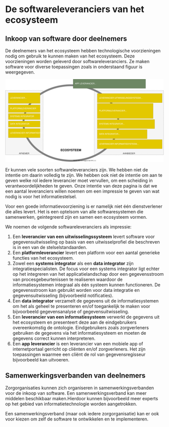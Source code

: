 # De softwareleveranciers van het ecosysteem
## Inkoop van software door deelnemers

De deelnemers van het ecosysteem hebben technologische voorzieningen nodig om gebruik te kunnen maken van het ecosysteem. Deze voorzieningen worden geleverd door softwareleveranciers. Ze maken software voor diverse toepassingen zoals in onderstaand figuur is weergegeven. 

![De softwareleveranciers in het stelsel](../.gitbook/assets/technology/suppliers.svg)

Er kunnen vele soorten softwareleveranciers zijn. We hebben niet de intentie om daarin volledig te zijn. We hebben ook niet de intentie om aan te geven welke rol iedere leverancier moet vervullen, om een scheiding in verantwoordelijkheden te geven. Onze intentie van deze pagina is dat we een aantal leveranciers willen noemen om een impressie te geven van wat nodig is voor het informatiestelsel. 

Voor een goede informatievoorziening is er namelijk niet één dienstverlener die alles levert. Het is een optelsom van alle softwaresystemen die samenwerken, geintegreerd zijn en samen een ecosysteem vormen.

We noemen de volgende softwareleveranciers als impressie:

1. Een **leverancier van een uitwisselingssysteem** levert software voor gegevensuitwisseling op basis van een uitwisselprofiel die beschreven is in een van de stelselstandaarden.
2. Een **platformleverancier** levert een platform voor een aantal generieke functies van het ecosysteem. 
3. Zowel een **systems integrator** als een **data integrator** zijn integratiespecialisten. De focus voor een systems integrator ligt echter op het integreren van het applicatielandschap door een gegevensstroom van procesgebeurtenissen te realiseren waardoor de informatiesystemen integraal als één systeem kunnen functioneren. De gegevensstroom kan gebruikt worden voor data integratie en gegevensuitwisseling (bijvoorbeeld notificaties).
4. Een **data integrator** verzamelt de gegevens uit de informatiesystemen om het als geheel te presenteren en/of toegankelijk te maken voor bijvoorbeeld gegevensanalyse of gegevensuitwisseling. 
5. Een **leverancier van een informatiesysteem** verwerkt de gegevens uit het ecosysteem en presenteert deze aan de eindgebruikers overeenkomstig de ontologie. Eindgebruikers zoals zorgverleners gebruiken de gegevens via het informatiesysteem en moeten de gegevens correct kunnen interpreteren.
6. Een **app leverancier** is een leverancier van een mobiele app of internetportaal gerricht op cliënten en/of zorgverleners. Het zijn toepassingen waarmee een cliënt de rol van gegevensregisseur bijvoorbeeld kan uitvoeren.

## Samenwerkingsverbanden van deelnemers

Zorgorganisaties kunnen zich organiseren in samenwerkingsverbanden voor de inkoop van software. Een samenwerkingsverband kan meer middelen beschikbaar maken.Hierdoor kunnen bijvoorbeeld meer experts op het gebied van informatietechnologie worden aangetrokken. 

Een samenwerkingsverband (maar ook iedere zorgorganisatie) kan er ook voor kiezen om zelf de software te ontwikkelen en te implementeren.